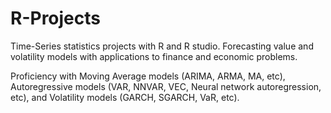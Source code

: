 # R-Projects
Time-Series statistics projects with R and R studio. Forecasting value and volatility models with applications to finance and economic problems.

Proficiency with Moving Average models (ARIMA, ARMA, MA, etc), Autoregressive models (VAR, NNVAR, VEC, Neural network autoregression, etc), and Volatility models (GARCH, SGARCH, VaR, etc). 
